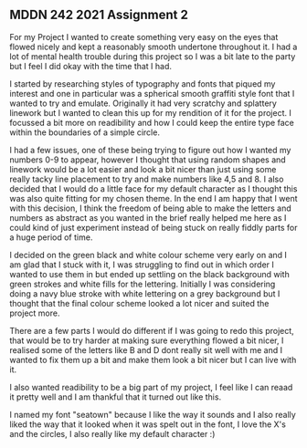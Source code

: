 ## MDDN 242 2021 Assignment 2

For my Project I wanted to create something very easy on the eyes that flowed nicely and kept a reasonably smooth undertone throughout it. I had a lot of mental health trouble during this project so I was a bit late to the party but I feel I did okay with the time that I had.

I started by researching styles of typography and fonts that piqued my interest and one in particular was a spherical smooth graffiti style font that I wanted to try and emulate. Originally it had very scratchy and splattery linework but I wanted to clean this up for my rendition of it for the project. I focussed a bit more on readibility and how I could keep the entire type face within the boundaries of a simple circle. 

I had a few issues, one of these being trying to figure out how I wanted my numbers 0-9 to appear, however I thought that using random shapes and linework would be a lot easier and look a bit nicer than just using some really tacky line placement to try and make numbers like 4,5 and 8. I also decided that I would do a little face for my default character as I thought this was also quite fitting for my chosen theme. In the end I am happy that I went with this decision, I think the freedom of being able to make the letters and numbers as abstract as you wanted in the brief really helped me here as I could kind of just experiment instead of being stuck on really fiddly parts for a huge period of time. 

I decided on the green black and white colour scheme very early on and I am glad that I stuck with it, I was struggling to find out in which order I wanted to use them in but ended up settling on the black background with green strokes and white fills for the lettering. Initially I was considering doing a navy blue stroke with white lettering on a grey background but I thought that the final colour scheme looked a lot nicer and suited the project more. 

There are a few parts I would do different if I was going to redo this project, that would be to try harder at making sure everything flowed a bit nicer, I realised some of the letters like B and D dont really sit well with me and I wanted to fix them up a bit and make them look a bit nicer but I can live with it. 

I also wanted readibility to be a big part of my project, I feel like I can reaad it pretty well and I am thankful that it turned out like this. 

I named my font "seatown" because I like the way it sounds and I also really liked the way that it looked when it was spelt out in the font, I love the X's and the circles, I also really like my default character :)